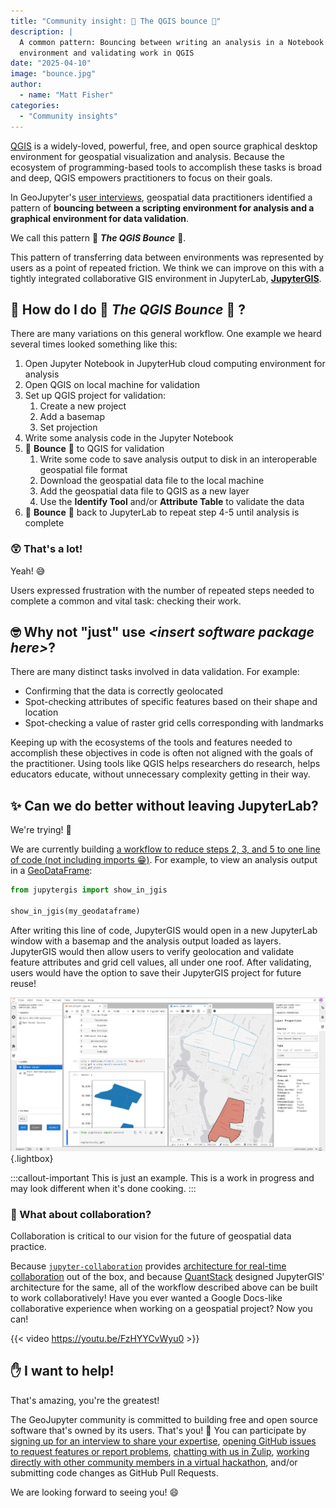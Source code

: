 ```yaml
---
title: "Community insight: 💃 The QGIS bounce 🕺"
description: |
  A common pattern: Bouncing between writing an analysis in a Notebook or scripting
  environment and validating work in QGIS
date: "2025-04-10"
image: "bounce.jpg"
author:
  - name: "Matt Fisher"
categories:
  - "Community insights"
---
```


[QGIS](https://qgis.org/) is a widely-loved, powerful, free, and open source graphical
desktop environment for geospatial visualization and analysis.
Because the ecosystem of programming-based tools to accomplish these tasks is broad and
deep, QGIS empowers practitioners to focus on their goals.

In GeoJupyter's [user interviews](/interviews), geospatial data practitioners identified
a pattern of **bouncing between a scripting environment for analysis and a graphical
environment for data validation**.

We call this pattern :woman_dancing: **_The QGIS Bounce_** :man_dancing:.

This pattern of transferring data between environments  was represented by users as a
point of repeated friction.
We think we can improve on this with a tightly integrated collaborative GIS environment
in JupyterLab, [**JupyterGIS**](https://github.com/geojupyter/jupytergis).


## :shrug: How do I do :woman_dancing: **_The QGIS Bounce_** :man_dancing: ?

There are many variations on this general workflow.
One example we heard several times looked something like this:

1. Open Jupyter Notebook in JupyterHub cloud computing environment for analysis
2. Open QGIS on local machine for validation
3. Set up QGIS project for validation:
    1. Create a new project
    2. Add a basemap
    3. Set projection
4. Write some analysis code in the Jupyter Notebook
5. :woman_dancing: **Bounce** :man_dancing: to QGIS for validation
    1. Write some code to save analysis output to disk in an interoperable geospatial
       file format
    2. Download the geospatial data file to the local machine
    3. Add the geospatial data file to QGIS as a new layer
    4. Use the **Identify Tool** and/or **Attribute Table** to validate the data
6. :woman_dancing: **Bounce** :man_dancing: back to JupyterLab to repeat step 4-5 until
   analysis is complete


### :astonished: That's a lot!

Yeah! :sweat_smile:

Users expressed frustration with the number of repeated steps needed to complete a
common and vital task: checking their work.


## :nerd_face: Why not "just" use _\<insert software package here\>_?

There are many distinct tasks involved in data validation.
For example:

* Confirming that the data is correctly geolocated
* Spot-checking attributes of specific features based on their shape and location
* Spot-checking a value of raster grid cells corresponding with landmarks

Keeping up with the ecosystems of the tools and features needed to accomplish these
objectives in code is often not aligned with the goals of the practitioner.
Using tools like QGIS helps researchers do research, helps educators educate, without
unnecessary complexity getting in their way.


## :sparkles: Can we do better without leaving JupyterLab?

We're trying! :muscle:

We are currently building [a workflow to reduce steps 2, 3, and 5 to one line of
code (not including imports :grin:)](https://github.com/geojupyter/jupytergis/issues/513).
For example, to view an analysis output in a
[GeoDataFrame](https://geopandas.org/en/stable/docs/reference/api/geopandas.GeoDataFrame.html):

```python
from jupytergis import show_in_jgis

show_in_jgis(my_geodataframe)
```

After writing this line of code, JupyterGIS would open in a new JupyterLab window with a
basemap and the analysis output loaded as layers.
JupyterGIS would then allow users to verify geolocation and validate feature attributes
and grid cell values, all under one roof.
After validating, users would have the option to save their JupyterGIS project for
future reuse!

![Doing the 💃 The **_JGIS_** Bounce 🕺](jgis_explore.jpg){.lightbox}

:::callout-important
This is just an example.
This is a work in progress and may look different when it's done cooking.
:::


### :handshake: What about collaboration?

Collaboration is critical to our vision for the future of geospatial data practice.

Because
[`jupyter-collaboration`](https://jupyterlab-realtime-collaboration.readthedocs.io/en/latest/)
provides [architecture for real-time collaboration](https://youtu.be/0e8IQ76sulI) out of the box,
and because [QuantStack](https://quantstack.net) designed JupyterGIS' architecture for the
same, all of the workflow described above can be built to work collaboratively!
Have you ever wanted a Google Docs-like collaborative experience when working on a
geospatial project?
Now you can!

{{< video https://youtu.be/FzHYYCvWyu0 >}}


## :raised_hand: I want to help!

That's amazing, you're the greatest!

The GeoJupyter community is committed to building free and open source software that's
owned by its users.
That's you! :index_pointing_at_the_viewer:
You can participate by
[signing up for an interview to share your expertise](https://geojupyter.org/interviews/sign-up.html),
[opening GitHub issues to request features or report problems](https://github.com/geojupyter/jupytergis/issues),
[chatting with us in Zulip](https://jupyter.zulipchat.com/#narrow/channel/471314-geojupyter),
[working directly with other community members in a virtual hackathon](https://geojupyter.org/calendar),
and/or submitting code changes as GitHub Pull Requests.

We are looking forward to seeing you! :smile:

